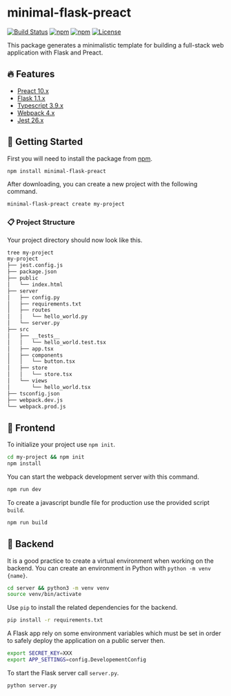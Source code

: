 # minimal-flask-preact

[![Build Status](https://travis-ci.org/naustica/minimal-flask-preact.svg?branch=master)](https://travis-ci.org/github/naustica/minimal-flask-preact)
[![npm](https://img.shields.io/npm/dm/minimal-flask-preact)](https://www.npmjs.com/package/minimal-flask-preact)
[![npm](https://img.shields.io/npm/v/minimal-flask-preact)](https://www.npmjs.com/package/minimal-flask-preact)
[![License](https://img.shields.io/github/license/naustica/minimal-flask-preact)](https://github.com/naustica/minimal-flask-preact/blob/master/LICENSE.txt)

This package generates a minimalistic template for building a full-stack web application with Flask and Preact.

## 🔥 Features

- [Preact 10.x](https://preactjs.com/)
- [Flask 1.1.x](https://flask.palletsprojects.com/en/1.1.x/)
- [Typescript 3.9.x](https://www.typescriptlang.org/)
- [Webpack 4.x](https://webpack.js.org/)
- [Jest 26.x](https://jestjs.io/)

## 💁 Getting Started
First you will need to install the package from [npm](https://www.npmjs.com/package/minimal-flask-preact).

```bash
npm install minimal-flask-preact
```

After downloading, you can create a new project with the following command.

```bash
minimal-flask-preact create my-project
```

### 📋 Project Structure
Your project directory should now look like this.

```bash
tree my-project
my-project
├── jest.config.js
├── package.json
├── public
│   └── index.html
├── server
│   ├── config.py
│   ├── requirements.txt
│   ├── routes
│   │   └── hello_world.py
│   └── server.py
├── src
│   ├── __tests__
│   │   └── hello_world.test.tsx
│   ├── app.tsx
│   ├── components
│   │   └── button.tsx
│   ├── store
│   │   └── store.tsx
│   └── views
│       └── hello_world.tsx
├── tsconfig.json
├── webpack.dev.js
└── webpack.prod.js
```

## 🚀 Frontend

To initialize your project use `npm init`.

```bash
cd my-project && npm init
npm install
```

You can start the webpack development server with this command.
```bash
npm run dev
```

To create a javascript bundle file for production use the provided script `build`.
```bash
npm run build
```

## 🤖 Backend
It is a good practice to create a virtual environment when working on the backend. You can create an environment in Python with `python -m venv {name}`.

```bash
cd server && python3 -m venv venv
source venv/bin/activate
```

Use `pip` to install the related dependencies for the backend.

```bash
pip install -r requirements.txt
```

A Flask app rely on some environment variables which must be set in order to safely deploy the application on a public server then.

```bash
export SECRET_KEY=XXX
export APP_SETTINGS=config.DevelopementConfig
```

To start the Flask server call `server.py`.
```bash
python server.py
```
